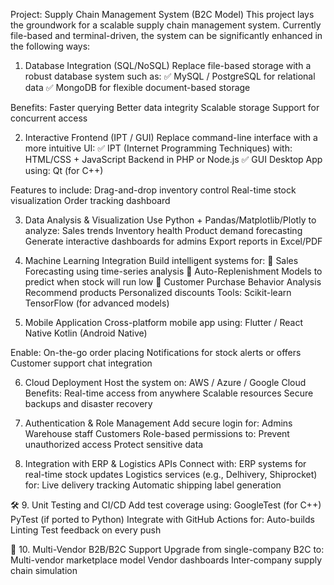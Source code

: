 Project: Supply Chain Management System (B2C Model)
This project lays the groundwork for a scalable supply chain management system. Currently file-based and terminal-driven, the system can be significantly enhanced in the following ways:

1. Database Integration (SQL/NoSQL)
Replace file-based storage with a robust database system such as:
✅ MySQL / PostgreSQL for relational data
✅ MongoDB for flexible document-based storage

Benefits:
Faster querying
Better data integrity
Scalable storage
Support for concurrent access

2. Interactive Frontend (IPT / GUI)
Replace command-line interface with a more intuitive UI:
✅ IPT (Internet Programming Techniques) with:
HTML/CSS + JavaScript
Backend in PHP or Node.js
✅ GUI Desktop App using:
Qt (for C++)

Features to include:
Drag-and-drop inventory control
Real-time stock visualization
Order tracking dashboard

3.  Data Analysis & Visualization
Use Python + Pandas/Matplotlib/Plotly to analyze:
Sales trends
Inventory health
Product demand forecasting
Generate interactive dashboards for admins
Export reports in Excel/PDF

4. Machine Learning Integration
Build intelligent systems for:
🧠 Sales Forecasting using time-series analysis
🔄 Auto-Replenishment Models to predict when stock will run low
🎯 Customer Purchase Behavior Analysis
Recommend products
Personalized discounts
Tools:
Scikit-learn
TensorFlow (for advanced models)

5. Mobile Application
Cross-platform mobile app using:
Flutter / React Native
Kotlin (Android Native)

Enable:
On-the-go order placing
Notifications for stock alerts or offers
Customer support chat integration

6. Cloud Deployment
Host the system on:
AWS / Azure / Google Cloud
Benefits:
Real-time access from anywhere
Scalable resources
Secure backups and disaster recovery

7. Authentication & Role Management
Add secure login for:
Admins
Warehouse staff
Customers
Role-based permissions to:
Prevent unauthorized access
Protect sensitive data

8. Integration with ERP & Logistics APIs
Connect with:
ERP systems for real-time stock updates
Logistics services (e.g., Delhivery, Shiprocket) for:
Live delivery tracking
Automatic shipping label generation

🛠️ 9. Unit Testing and CI/CD
Add test coverage using:
GoogleTest (for C++)
PyTest (if ported to Python)
Integrate with GitHub Actions for:
Auto-builds
Linting
Test feedback on every push

📅 10. Multi-Vendor B2B/B2C Support
Upgrade from single-company B2C to:
Multi-vendor marketplace model
Vendor dashboards
Inter-company supply chain simulation

